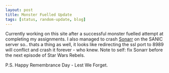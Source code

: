 ```yaml
---
layout: post
title: Monster Fuelled Update
tags: [status, random-update, blog]
---
```


Currently working on this site after a successful monster fuelled attempt at completing my assignments. I also managed to crash [Sonarr](https://sonarr.tv) on the SANIC server so.. thats a thing as well, it looks like redirecting the ssl port to 8989 will conflict and crash it forever - who knew. Note to self: fix Sonarr before the next episode of Star Wars Rebels.

P.S. Happy Remembrance Day - Lest We Forget.

